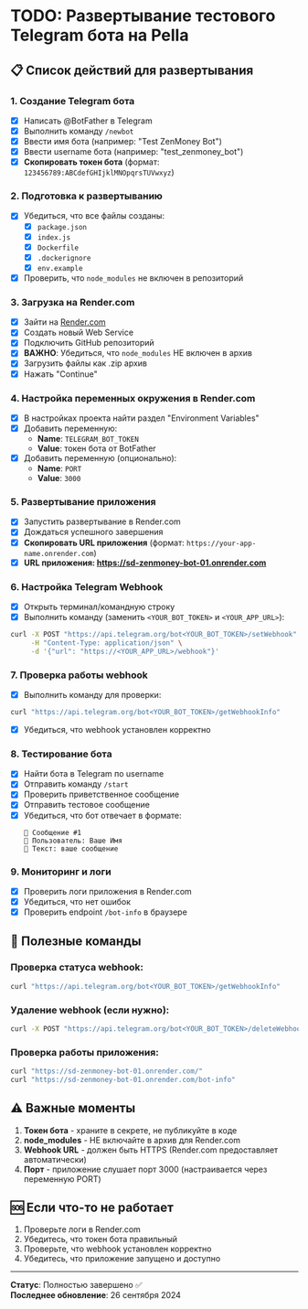# TODO: Развертывание тестового Telegram бота на Pella

## 📋 Список действий для развертывания

### 1. Создание Telegram бота
- [x] Написать @BotFather в Telegram
- [x] Выполнить команду `/newbot`
- [x] Ввести имя бота (например: "Test ZenMoney Bot")
- [x] Ввести username бота (например: "test_zenmoney_bot")
- [x] **Скопировать токен бота** (формат: `123456789:ABCdefGHIjklMNOpqrsTUVwxyz`)

### 2. Подготовка к развертыванию
- [x] Убедиться, что все файлы созданы:
  - [x] `package.json`
  - [x] `index.js`
  - [x] `Dockerfile`
  - [x] `.dockerignore`
  - [x] `env.example`
- [x] Проверить, что `node_modules` не включен в репозиторий

### 3. Загрузка на Render.com
- [x] Зайти на [Render.com](https://render.com)
- [x] Создать новый Web Service
- [x] Подключить GitHub репозиторий
- [x] **ВАЖНО**: Убедиться, что `node_modules` НЕ включен в архив
- [x] Загрузить файлы как .zip архив
- [x] Нажать "Continue"

### 4. Настройка переменных окружения в Render.com
- [x] В настройках проекта найти раздел "Environment Variables"
- [x] Добавить переменную:
  - **Name**: `TELEGRAM_BOT_TOKEN`
  - **Value**: токен бота от BotFather
- [x] Добавить переменную (опционально):
  - **Name**: `PORT`
  - **Value**: `3000`

### 5. Развертывание приложения
- [x] Запустить развертывание в Render.com
- [x] Дождаться успешного завершения
- [x] **Скопировать URL приложения** (формат: `https://your-app-name.onrender.com`)
- [x] **URL приложения: https://sd-zenmoney-bot-01.onrender.com**

### 6. Настройка Telegram Webhook
- [x] Открыть терминал/командную строку
- [x] Выполнить команду (заменить `<YOUR_BOT_TOKEN>` и `<YOUR_APP_URL>`):
```bash
curl -X POST "https://api.telegram.org/bot<YOUR_BOT_TOKEN>/setWebhook" \
     -H "Content-Type: application/json" \
     -d '{"url": "https://<YOUR_APP_URL>/webhook"}'
```

### 7. Проверка работы webhook
- [x] Выполнить команду для проверки:
```bash
curl "https://api.telegram.org/bot<YOUR_BOT_TOKEN>/getWebhookInfo"
```
- [x] Убедиться, что webhook установлен корректно

### 8. Тестирование бота
- [x] Найти бота в Telegram по username
- [x] Отправить команду `/start`
- [x] Проверить приветственное сообщение
- [x] Отправить тестовое сообщение
- [x] Убедиться, что бот отвечает в формате:
  ```
  📨 Сообщение #1
  👤 Пользователь: Ваше Имя
  💬 Текст: ваше сообщение
  ```

### 9. Мониторинг и логи
- [x] Проверить логи приложения в Render.com
- [x] Убедиться, что нет ошибок
- [x] Проверить endpoint `/bot-info` в браузере

## 🔧 Полезные команды

### Проверка статуса webhook:
```bash
curl "https://api.telegram.org/bot<YOUR_BOT_TOKEN>/getWebhookInfo"
```

### Удаление webhook (если нужно):
```bash
curl -X POST "https://api.telegram.org/bot<YOUR_BOT_TOKEN>/deleteWebhook"
```

### Проверка работы приложения:
```bash
curl "https://sd-zenmoney-bot-01.onrender.com/"
curl "https://sd-zenmoney-bot-01.onrender.com/bot-info"
```

## ⚠️ Важные моменты

1. **Токен бота** - храните в секрете, не публикуйте в коде
2. **node_modules** - НЕ включайте в архив для Render.com
3. **Webhook URL** - должен быть HTTPS (Render.com предоставляет автоматически)
4. **Порт** - приложение слушает порт 3000 (настраивается через переменную PORT)

## 🆘 Если что-то не работает

1. Проверьте логи в Render.com
2. Убедитесь, что токен бота правильный
3. Проверьте, что webhook установлен корректно
4. Убедитесь, что приложение запущено и доступно

---

**Статус**: Полностью завершено ✅  
**Последнее обновление**: 26 сентября 2024
